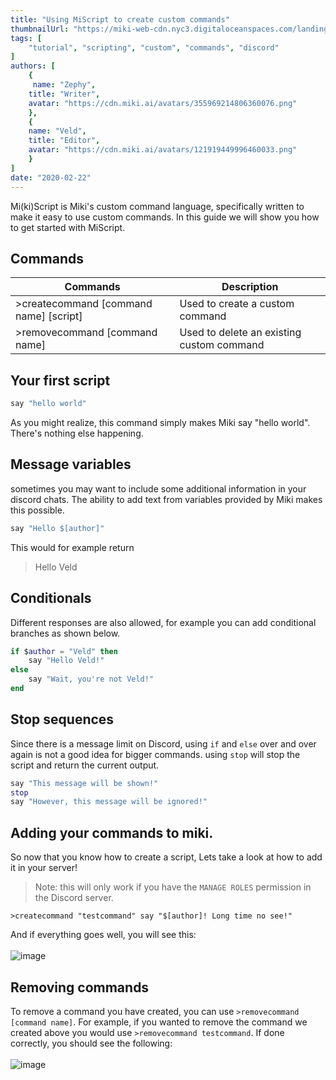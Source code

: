 ```yaml
---
title: "Using MiScript to create custom commands"
thumbnailUrl: "https://miki-web-cdn.nyc3.digitaloceanspaces.com/landing/guides/custom-commands/Thumbnail.png"
tags: [
    "tutorial", "scripting", "custom", "commands", "discord"
]
authors: [
    {
     name: "Zephy",
    title: "Writer",
    avatar: "https://cdn.miki.ai/avatars/355969214806360076.png"
    },
    {
    name: "Veld",
    title: "Editor",
    avatar: "https://cdn.miki.ai/avatars/121919449996460033.png"
    }
]
date: "2020-02-22"
---
```

Mi(ki)Script is Miki's custom command language, specifically written to make it easy to use custom commands. In this guide we will show you how to get started with MiScript.

## Commands
| Commands | Description |
|---|---|
| >createcommand [command name] [script] | Used to create a custom command |
| >removecommand [command name] | Used to delete an existing custom command |

## Your first script
```lua
say "hello world"
```
As you might realize, this command simply makes Miki say "hello world". There's nothing else happening.

## Message variables
sometimes you may want to include some additional information in your discord chats. The ability to add text from variables provided by Miki makes this possible. 
```lua
say "Hello $[author]"
```
This would for example return
> Hello Veld

## Conditionals
Different responses are also allowed, for example you can add conditional branches as shown below.
```lua
if $author = "Veld" then
    say "Hello Veld!"
else
    say "Wait, you're not Veld!"
end
```

## Stop sequences
Since there is a message limit on Discord, using `if` and `else` over and over again is not a good idea for bigger commands. using `stop` will stop the script and return the current output.
```lua
say "This message will be shown!"
stop
say "However, this message will be ignored!"
```

## Adding your commands to miki.
So now that you know how to create a script, Lets take a look at how to add it in your server!
> Note: this will only work if you have the `MANAGE ROLES` permission in the Discord server.
```
>createcommand "testcommand" say "$[author]! Long time no see!"
```
And if everything goes well, you will see this:<br><br>
![image](https://miki-web-cdn.nyc3.digitaloceanspaces.com/landing/guides/custom-commands/testcommand.png)

## Removing commands
To remove a command you have created, you can use ```>removecommand [command name]```. For example, if you wanted to remove the command we created above you would use ```>removecommand testcommand```. If done correctly, you should see the following:<br><br>
![image](https://miki-web-cdn.nyc3.digitaloceanspaces.com/landing/guides/custom-commands/RemoveCommand.PNG)
